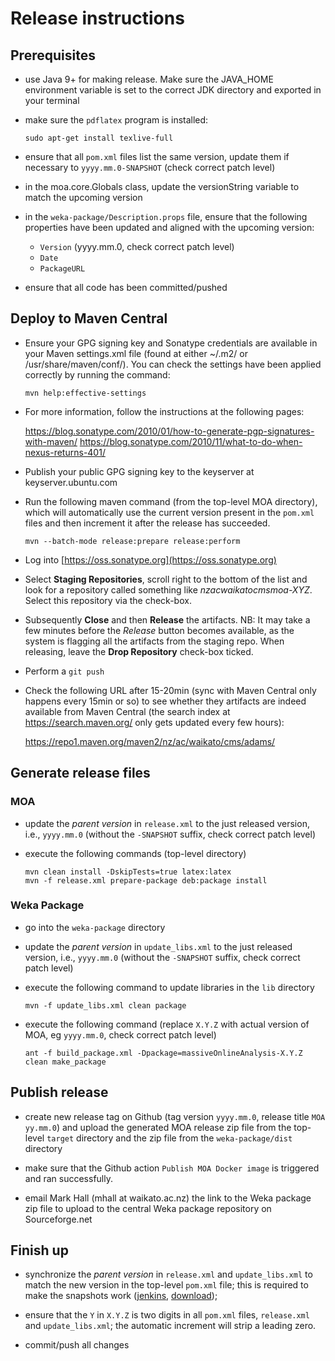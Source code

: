 # Release instructions

## Prerequisites

* use Java 9+ for making release. Make sure the JAVA_HOME environment
  variable is set to the correct JDK directory and exported in your
  terminal
  
* make sure the `pdflatex` program is installed:

    ```
    sudo apt-get install texlive-full
    ```

* ensure that all `pom.xml` files list the same version, update them if 
  necessary to `yyyy.mm.0-SNAPSHOT` (check correct patch level)

* in the moa.core.Globals class, update the versionString variable to
  match the upcoming version
  
* in the `weka-package/Description.props` file, ensure that the following
  properties have been updated and aligned with the upcoming version:
  
    * `Version` (yyyy.mm.0, check correct patch level)
    * `Date`
    * `PackageURL`

* ensure that all code has been committed/pushed


## Deploy to Maven Central

* Ensure your GPG signing key and Sonatype credentials are available in your
  Maven settings.xml file (found at either ~/.m2/ or /usr/share/maven/conf/).
  You can check the settings have been applied correctly by running the command:
  
   ```
   mvn help:effective-settings
   ```
   
* For more information, follow the instructions at the following pages:
  
  https://blog.sonatype.com/2010/01/how-to-generate-pgp-signatures-with-maven/
  https://blog.sonatype.com/2010/11/what-to-do-when-nexus-returns-401/
  
* Publish your public GPG signing key to the keyserver at keyserver.ubuntu.com

* Run the following maven command (from the top-level MOA directory), which
  will automatically use the current version present in the `pom.xml` files
  and then increment it after the release has succeeded.

    ```
    mvn --batch-mode release:prepare release:perform
    ```

* Log into [https://oss.sonatype.org](https://oss.sonatype.org)

* Select **Staging Repositories**, scroll right to the bottom of the list
  and look for a repository called something like *nzacwaikatocmsmoa-XYZ*.
  Select this repository via the check-box.

* Subsequently **Close** and then **Release** the artifacts. NB: It may take a
  few minutes before the *Release* button becomes available, as the system
  is flagging all the artifacts from the staging repo. When releasing, leave
  the **Drop Repository** check-box ticked.

* Perform a `git push`

* Check the following URL after 15-20min (sync with Maven Central only happens 
  every 15min or so) to see whether they artifacts are indeed available from 
  Maven Central (the search index at https://search.maven.org/ only gets updated
  every few hours):
  
  https://repo1.maven.org/maven2/nz/ac/waikato/cms/adams/


## Generate release files

### MOA

* update the *parent version* in `release.xml` to the just released version,
  i.e., `yyyy.mm.0` (without the `-SNAPSHOT` suffix, check correct patch level)

* execute the following commands (top-level directory)

    ```
    mvn clean install -DskipTests=true latex:latex
    mvn -f release.xml prepare-package deb:package install
    ```
    
### Weka Package    
    
* go into the `weka-package` directory 

* update the *parent version* in `update_libs.xml` to the just released version,
  i.e., `yyyy.mm.0` (without the `-SNAPSHOT` suffix, check correct patch level)

* execute the following command to update libraries in the `lib` directory

   ```
   mvn -f update_libs.xml clean package
   ```

* execute the following command (replace `X.Y.Z` with actual version of MOA, 
  eg `yyyy.mm.0`, check correct patch level)

    ```
    ant -f build_package.xml -Dpackage=massiveOnlineAnalysis-X.Y.Z clean make_package
    ```

## Publish release
    
* create new release tag on Github (tag version `yyyy.mm.0`, release title `MOA yy.mm.0`) 
  and upload the generated MOA release zip file from the top-level `target` directory 
  and the zip file from the `weka-package/dist` directory

* make sure that the Github action `Publish MOA Docker image` is triggered and ran successfully.

* email Mark Hall (mhall at waikato.ac.nz) the link to the Weka package zip
  file to upload to the central Weka package repository on Sourceforge.net

## Finish up

* synchronize the *parent version* in `release.xml` and `update_libs.xml` to 
  match the new version in the top-level `pom.xml` file; this is required to 
  make the snapshots work ([jenkins](https://adams.cms.waikato.ac.nz/jenkins/job/MOA/), 
  [download](https://adams.cms.waikato.ac.nz/snapshots/moa/));
 
* ensure that the `Y` in `X.Y.Z` is two digits in all `pom.xml` files, `release.xml` 
  and `update_libs.xml`; the automatic increment will strip a leading zero.
  
* commit/push all changes
